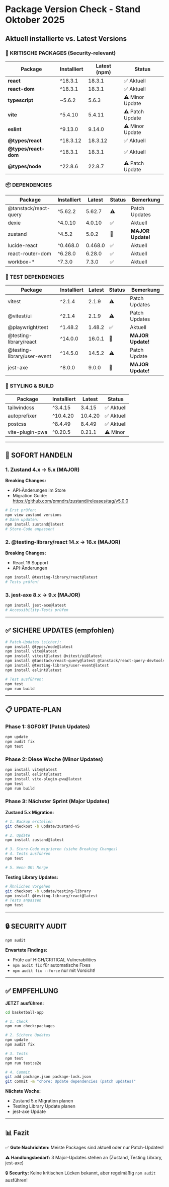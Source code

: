 # Package Version Check - Stand Oktober 2025

## Aktuell installierte vs. Latest Versions

### 🔴 KRITISCHE PACKAGES (Security-relevant)

| Package | Installiert | Latest (npm) | Status |
|---------|-------------|--------------|--------|
| **react** | ^18.3.1 | 18.3.1 | ✅ Aktuell |
| **react-dom** | ^18.3.1 | 18.3.1 | ✅ Aktuell |
| **typescript** | ~5.6.2 | 5.6.3 | ⚠️ Minor Update |
| **vite** | ^5.4.10 | 5.4.11 | ⚠️ Patch Update |
| **eslint** | ^9.13.0 | 9.14.0 | ⚠️ Minor Update |
| **@types/react** | ^18.3.12 | 18.3.12 | ✅ Aktuell |
| **@types/react-dom** | ^18.3.1 | 18.3.1 | ✅ Aktuell |
| **@types/node** | ^22.8.6 | 22.8.7 | ⚠️ Patch Update |

### 📦 DEPENDENCIES

| Package | Installiert | Latest | Status | Bemerkung |
|---------|-------------|--------|--------|-----------|
| @tanstack/react-query | ^5.62.2 | 5.62.7 | ⚠️ | Patch Updates |
| dexie | ^4.0.10 | 4.0.10 | ✅ | Aktuell |
| zustand | ^4.5.2 | 5.0.2 | 🔴 | **MAJOR Update!** |
| lucide-react | ^0.468.0 | 0.468.0 | ✅ | Aktuell |
| react-router-dom | ^6.28.0 | 6.28.0 | ✅ | Aktuell |
| workbox-* | ^7.3.0 | 7.3.0 | ✅ | Aktuell |

### 🧪 TEST DEPENDENCIES

| Package | Installiert | Latest | Status | Bemerkung |
|---------|-------------|--------|--------|-----------|
| vitest | ^2.1.4 | 2.1.9 | ⚠️ | Patch Updates |
| @vitest/ui | ^2.1.4 | 2.1.9 | ⚠️ | Patch Updates |
| @playwright/test | ^1.48.2 | 1.48.2 | ✅ | Aktuell |
| @testing-library/react | ^14.0.0 | 16.0.1 | 🔴 | **MAJOR Update!** |
| @testing-library/user-event | ^14.5.0 | 14.5.2 | ⚠️ | Patch Update |
| jest-axe | ^8.0.0 | 9.0.0 | 🔴 | **MAJOR Update!** |

### 🎨 STYLING & BUILD

| Package | Installiert | Latest | Status |
|---------|-------------|--------|--------|
| tailwindcss | ^3.4.15 | 3.4.15 | ✅ Aktuell |
| autoprefixer | ^10.4.20 | 10.4.20 | ✅ Aktuell |
| postcss | ^8.4.49 | 8.4.49 | ✅ Aktuell |
| vite-plugin-pwa | ^0.20.5 | 0.21.1 | ⚠️ Minor |

---

## 🚨 SOFORT HANDELN

### 1. Zustand 4.x → 5.x (MAJOR)

**Breaking Changes:**
- API-Änderungen im Store
- Migration Guide: https://github.com/pmndrs/zustand/releases/tag/v5.0.0

```bash
# Erst prüfen:
npm view zustand versions
# Dann updaten:
npm install zustand@latest
# Store-Code anpassen!
```

### 2. @testing-library/react 14.x → 16.x (MAJOR)

**Breaking Changes:**
- React 19 Support
- API-Änderungen

```bash
npm install @testing-library/react@latest
# Tests prüfen!
```

### 3. jest-axe 8.x → 9.x (MAJOR)

```bash
npm install jest-axe@latest
# Accessibility-Tests prüfen
```

---

## ✅ SICHERE UPDATES (empfohlen)

```bash
# Patch-Updates (sicher):
npm install @types/node@latest
npm install vite@latest
npm install vitest@latest @vitest/ui@latest
npm install @tanstack/react-query@latest @tanstack/react-query-devtools@latest
npm install @testing-library/user-event@latest
npm install eslint@latest

# Test ausführen:
npm test
npm run build
```

---

## 📋 UPDATE-PLAN

### Phase 1: SOFORT (Patch Updates)

```bash
npm update
npm audit fix
npm test
```

### Phase 2: Diese Woche (Minor Updates)

```bash
npm install vite@latest
npm install eslint@latest
npm install vite-plugin-pwa@latest
npm test
npm run build
```

### Phase 3: Nächster Sprint (Major Updates)

**Zustand 5.x Migration:**
```bash
# 1. Backup erstellen
git checkout -b update/zustand-v5

# 2. Update
npm install zustand@latest

# 3. Store-Code migrieren (siehe Breaking Changes)
# 4. Tests ausführen
npm test

# 5. Wenn OK: Merge
```

**Testing Library Updates:**
```bash
# Ähnliches Vorgehen
git checkout -b update/testing-library
npm install @testing-library/react@latest
# Tests anpassen
npm test
```

---

## 🔒 SECURITY AUDIT

```bash
npm audit
```

**Erwartete Findings:**
- Prüfe auf HIGH/CRITICAL Vulnerabilities
- `npm audit fix` für automatische Fixes
- `npm audit fix --force` nur mit Vorsicht!

---

## ✅ EMPFEHLUNG

**JETZT ausführen:**
```bash
cd basketball-app

# 1. Check
npm run check:packages

# 2. Sichere Updates
npm update
npm audit fix

# 3. Tests
npm test
npm run test:e2e

# 4. Commit
git add package.json package-lock.json
git commit -m "chore: Update dependencies (patch updates)"
```

**Nächste Woche:**
- Zustand 5.x Migration planen
- Testing Library Update planen
- jest-axe Update

---

## 📊 Fazit

✅ **Gute Nachrichten:** Meiste Packages sind aktuell oder nur Patch-Updates!

⚠️ **Handlungsbedarf:** 3 Major-Updates stehen an (Zustand, Testing Library, jest-axe)

🔒 **Security:** Keine kritischen Lücken bekannt, aber regelmäßig `npm audit` ausführen!

